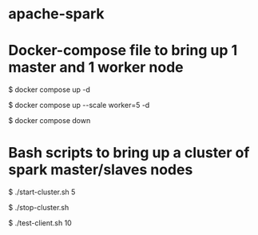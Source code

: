 # apache-spark

# Docker-compose file to bring up 1 master and 1 worker node
  $ docker compose up -d
  
  $ docker compose up --scale worker=5 -d
  
  $ docker compose down


# Bash scripts to bring up a cluster of spark master/slaves nodes
  $ ./start-cluster.sh 5
  
  $ ./stop-cluster.sh
  
  $ ./test-client.sh 10
